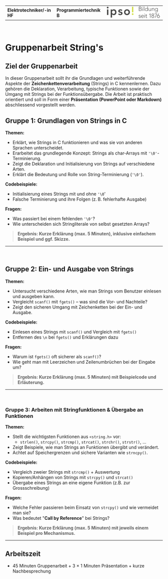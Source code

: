|                             |                          |                                        |
| --------------------------- | ------------------------ | -------------------------------------- |
| **Elektrotechniker/-in HF** | **Programmiertechnik B** | ![IPSO Logo](./x_gitres/ipso_logo.png) |

</br>

# Gruppenarbeit String's

## Ziel der Gruppenarbeit

In dieser Gruppenarbeit sollt ihr die Grundlagen und weiterführende Aspekte der **Zeichenkettenverarbeitung** (Strings) in C kennenlernen. Dazu gehören die Deklaration, Verarbeitung, typische Funktionen sowie der Umgang mit Strings bei der Funktionsübergabe. Die Arbeit ist praktisch orientiert und soll in Form einer **Präsentation (PowerPoint oder Markdown)** abschliessend vorgestellt werden.

## Gruppe 1: Grundlagen von Strings in C

**Themen:**

- Erklärt, wie Strings in C funktionieren und was sie von anderen Sprachen unterscheidet.
- Erarbeitet das grundlegende Konzept: Strings als char-Arrays mit `'\0'`-Terminierung.
- Zeigt die Deklaration und Initialisierung von Strings auf verschiedene Arten.
- Erklärt die Bedeutung und Rolle von String-Terminierung (`'\0'`).

**Codebeispiele:**

- Initialisierung eines Strings mit und ohne `'\0`'
- Falsche Terminierung und ihre Folgen (z. B. fehlerhafte Ausgabe)

**Fragen:**

- Was passiert bei einem fehlenden `'\0'`?
- Wie unterscheiden sich Stringliterale von selbst gesetzten Arrays?

> **Ergebnis: Kurze Erklärung (max. 5 Minuten), inklusive einfachem Beispiel und ggf. Skizze.**

---

</br>

## Gruppe 2: Ein- und Ausgabe von Strings

**Themen:**

- Untersucht verschiedene Arten, wie man Strings vom Benutzer einlesen und ausgeben kann.
- Vergleicht `scanf()` mit `fgets()` – was sind die Vor- und Nachteile?
- Zeigt den sicheren Umgang mit Zeichenketten bei der Ein- und Ausgabe.

**Codebeispiele:**

- Einlesen eines Strings mit `scanf()` und Vergleich mit `fgets()`
- Entfernen des `\n` bei `fgets()` und Erklärungen dazu

**Fragen:**

- Warum ist `fgets()` oft sicherer als `scanf()`?
- Wie geht man mit Leerzeichen und Zeilenumbrüchen bei der Eingabe um?

> **Ergebnis: Kurze Erklärung (max. 5 Minuten) mit Beispielcode und Erläuterung.**

---

</br>

### Gruppe 3: Arbeiten mit Stringfunktionen & Übergabe an Funktionen

**Themen:**

- Stellt die wichtigsten Funktionen aus `<string.h>` vor:
  - `strlen()`, `strcpy()`, `strcmp()`, `strcat()`, `strchr()`, `strstr()`, ...
- Zeigt Beispiele, wie man Strings an Funktionen übergibt und verändert.
- Achtet auf Speichergrenzen und sichere Varianten wie `strncpy()`.

**Codebeispiele:**

- Vergleich zweier Strings mit `strcmp()` + Auswertung
- Kopieren/Anhängen von Strings mit `strcpy()` und `strcat()`
- Übergabe eines Strings an eine eigene Funktion (z.B. zur Grossschreibung)

**Fragen:**

- Welche Fehler passieren beim Einsatz von `strcpy()` und wie vermeidet man sie?
- Was bedeutet "**Call by Reference**" bei Strings?

> **Ergebnis: Kurze Erklärung (max. 5 Minuten) mit jeweils einem Beispiel pro Mechanismus.**

---

## Arbeitszeit

- 45 Minuten Gruppenarbeit + 3 × 1 Minuten Präsentation + kurze Nachbesprechung
